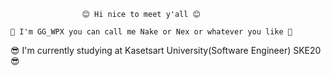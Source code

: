                     😊 Hi nice to meet y'all 😊
                 
    🤗 I'm GG_WPX you can call me Nake or Nex or whatever you like 🤗 
😎 I'm currently studying at Kasetsart University(Software Engineer) SKE20 😎
